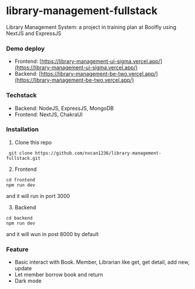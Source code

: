# library-management-fullstack

Library Management System: a project in training plan at Boolfly using NextJS and ExpressJS

### Demo deploy
- Frontend: [https://library-management-ui-sigma.vercel.app/](https://library-management-ui-sigma.vercel.app/)
- Backend: [https://library-management-be-two.vercel.app/](https://library-management-be-two.vercel.app/)

### Techstack
- Backend: NodeJS, ExpressJS, MongoDB
- Frontend: NextJS, ChakraUI

### Installation

1. Clone this repo

```
 git clone https://github.com/nvcan1236/library-management-fullstack.git
```

2. Frontend

```
cd frontend
npm run dev
```
and it will run in port 3000 

3. Backend

```
cd backend
npm run dev
```
and it will wun in post 8000 by default

### Feature

- Basic interact with Book. Member, Librarian like get, get detail, add new, update
- Let member borrow book and return
- Dark mode
